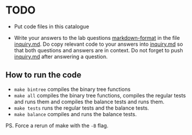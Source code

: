# TODO

* Put code files in this catalogue

* Write your answers to the lab questions [markdown-format](https://www.markdowntutorial.com/) in the file [inquiry.md](inquiry.md). Do copy relevant code to your answers into [inquiry.md](inquiry.md) so that both questions and answers are in context. Do not forget to push [inquiry.md](inquiry.md) after answering a question.

## How to run the code

* ``make bintree`` compiles the binary tree functions
* ``make all`` compiles the binary tree functions, compiles the regular tests and runs them and compiles the balance tests and runs them. 
* ``make tests`` runs the regular tests and the balance tests.
* ``make balance`` compiles and runs the balance tests.

PS. Force a rerun of make with the ``-B`` flag. 


